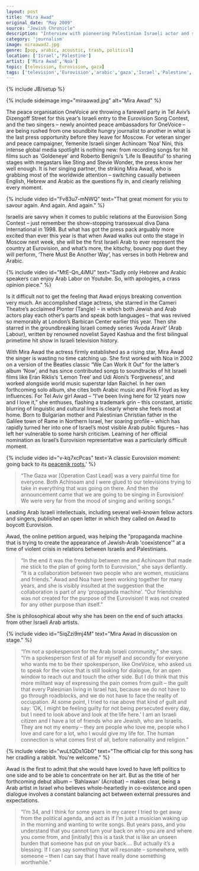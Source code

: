 ```yaml
---
layout: post
title: "Mira Awad"
original_date: "May 2009"
source: "Jewish Chronicle"
description: "Interview with pioneering Palestinian Israeli actor and singer"
category: 'journalism'
image: miraawad2.jpg
genre: [pop, arabic, acoustic, trash, political]
location: ['Israel','Palestine']
artist: ['Mira Awad','Noa']
topic: [television, Eurovision, gaza]
tags: ['television','Eurovision','arabic','gaza','Israel','Palestine','Mira Awad','Noa', pop, acoustic, trash, political]
---
```

{% include JB/setup %}

<!--------------HELPERS------------->
<!-- video helper -->
<!-- {% include video id="UXwLBS3yUkA" text="Buena Vista: it never did get better than this." pre='' %} -->
<!-- image helper: remote -->
<!-- {% include sideimage url="http://..." text="Buena Vista: it never did get better than this." %} -->
<!-- image helper: local -->
<!-- {% include sideimage img="mypic.jpg" text="Buena Vista: it never did get better than this." %} -->
<!-- link helper: open in new tab -->
<!-- {% include link url="http://..." text="Buena Vista: it never did get better than this." %} -->


{% include sideimage img="miraawad.jpg" alt="Mira Awad" %}

<span class="newthought">The peace organisation OneVoice<span> are throwing a farewell party in Tel Aviv’s Dizengoff Street for this year’s Israeli entry to the Eurovision Song Contest, and the two singers – newly anointed peace ambassadors for OneVoice – are being rushed from one soundbite hungry journalist to another in what is the last press opportunity before they leave for Moscow. For veteran singer and peace campaigner, Yemenite Israeli singer Achinoam ‘Noa’ Nini, this intense global media spotlight is nothing new: from recording songs for hit films such as ‘Goldeneye’ and Roberto Benigni’s ‘Life Is Beautiful’ to sharing stages with megastars like Sting and Stevie Wonder, the press know her well enough. It is her singing partner, the striking Mira Awad, who is grabbing most of the worldwide attention – switching casually between English, Hebrew and Arabic as the questions fly in, and clearly relishing every moment.

{% include video id="Fv83u7-mNWQ" text="That great moment for you to savour again. And again. And again." %}

Israelis are savvy when it comes to public relations at the Eurovision Song Contest – just remember the show-stopping transsexual diva Dana International in 1998. But what has got the press pack arguably more excited than ever this year is that when Awad walks out onto the stage in Moscow next week, she will be the first Israeli Arab to ever represent the country at Eurovision, and what’s more, the kitschy, bouncy pop duet they will perform, ‘There Must Be Another Way’, has verses in both Hebrew and Arabic.

{% include video id="MtE-Qn_4iMU" text="Sadly only Hebrew and Arabic speakers can enjoy Arab Labor on Youtube. So, with apologies, a crass opinion piece." %}

Is it difficult not to get the feeling that Awad enjoys breaking convention very much. An accomplished stage actress, she starred in the Cameri Theatre’s acclaimed Plonter (Tangle) – in which both Jewish and Arab actors play each other’s parts and speak both languages – that was revived so memorably at London’s Barbican Center earlier this year. Then she starred in the groundbreaking Israeli comedy series ‘Avoda Aravit’ (Arab Labour), written by renowned novelist Sayed Kashua and the first bilingual primetime hit show in Israeli television history.

With Mira Awad the actress firmly established as a rising star, Mira Awad the singer is wasting no time catching up. She first worked with Noa in 2002 on a version of the Beatles classic “We Can Work It Out” for the latter’s album ‘Now’, and has since contributed songs to soundtracks of hit Israeli films like Eran Riklis’s ‘Lemon Tree’ and Udi Aloni’s ‘Forgiveness’, and worked alongside world music superstar Idan Raichel. In her own forthcoming solo album, she cites both Arabic music and Pink Floyd as key influences. For Tel Aviv girl Awad – “I’ve been living here for 12 years now and I love it,” she enthuses, flashing a trademark grin – this constant, artistic blurring of linguistic and cultural lines is clearly where she feels most at home. Born to Bulgarian mother and Palestinian Christian father in the Galilee town of Rame in Northern Israel, her soaring profile – which has rapidly turned her into one of Israel’s most visible Arab public figures – has left her vulnerable to some harsh criticism. Learning of her official nomination as Israel’s Eurovision representative was a particularly difficult moment.

{% include video id="v-kq7xcPcas" text='A classic Eurovision moment: going back to its <a href="https://en.wikipedia.org/wiki/Eurovision_Song_Contest#Origins" target="_blank">peacenik roots.</a>' %}

 > “The Gaza war [Operation Cast Lead] was a very painful time for everyone. Both Achinoam and I were glued to our televisions trying to take in everything that was going on there. And then the announcement came that we are going to be singing in Eurovision! We were very far from the mood of singing and writing songs.”

Leading Arab Israeli intellectuals, including several well-known fellow actors and singers, published an open letter in which they called on Awad to boycott Eurovision. 

Awad, the online petition argued, was helping the “propaganda machine that is trying to create the appearance of Jewish-Arab 'coexistence'” at a time of violent crisis in relations between Israelis and Palestinians. 

> “In the end it was the frendship between me and Achinoam that made me stick to the plan of going forth to Eurovision,” she says defiantly. “It is a collaboration between two people who are women, musicians and friends.” Awad and Noa have been working together for many years, and she is visibly insulted at the suggestion that the collaboration is part of any ‘propaganda machine’. “Our friendship was not created for the purpose of the Eurovision! It was not created for any other purpose than itself.” 

She is philosophical about why she has been on the end of such attacks from other Israeli Arab artists.

{% include video id="5iqZzi9mj4M" text="Mira Awad in discussion on stage." %}

> “I’m not a spokesperson for the Arab Israeli community,” she says. “I’m a spokesperson first of all for myself and secondly for everyone who wants me to be their spokesperson, like OneVoice, who asked us to speak for the voice that is still looking for dialogue, for an open window  to reach out and touch the other side. But I do think that this more militant way of expressing the pain comes from guilt – the guilt that every Palesinian living in Israel has, because we do not have to go through roadblocks, and we do not have to face the reality of occupation. At some point, I tried to rise above that kind of guilt and say: ‘OK, I might be feeling guilty for not being persecuted every day, but I need to look above and look at the life here.’ I am an Israeli citizen and I have a lot of friends who are Jewish, who are Israelis. They are not my enemy – they are people who love me, people who I love and care for a lot, who I would give my life for. The human connection is what comes first of all, before nationality and religion.”
 
{% include video id="wuLtQDs1Gb0" text="The official clip for this song has her cradling a rabbit. You're welcome." %}

Awad is the first to admit that she would have loved to have left politics to one side and to be able to concentrate on her art. But as the title of her forthcoming debut album – ‘Bahlawan’ (Acrobat) –  makes clear, being a Arab artist in Israel who believes whole-heartedly in co-existence and open dialogue involves a constant balancing act between external pressures and expectations. 

> “I’m 34, and I think for some years in my career I tried to get away from the political agenda, and act as if I’m just a musician waking up in the morning and wanting to write songs. But years pass, and you understand that you cannot turn your back on who you are and where you come from, and [initially] this is a task that is like an unseen burden that someone has put on your back…. But actually it’s a blessing. If I can say something that will resonate – somewhere,  with someone –  then I can say that I have really done something worthwhile.” 
